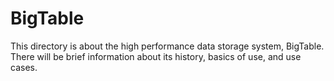BigTable
========

This directory is about the high performance data storage system, BigTable.
There will be brief information about its history, basics of use, and use cases.
